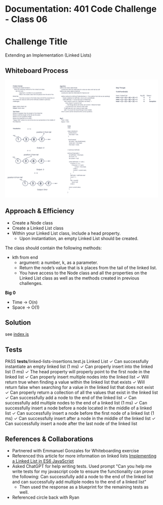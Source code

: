 # Documentation: 401 Code Challenge - Class 06

# Challenge Title
Extending an Implementation (Linked Lists)

## Whiteboard Process
![whiteboard for class 06](401-challenges/assets/whiteboard-07.png)

## Approach & Efficiency
- Create a Node class
- Create a Linked List class
- Within your Linked List class, include a head property.
  - Upon instantiation, an empty Linked List should be created.

The class should contain the following methods:
- kth from end
    - argument: a number, k, as a parameter.
    - Return the node’s value that is k places from the tail of the linked list.
    - You have access to the Node class and all the properties on the Linked List class as well as the methods created in previous challenges.

**Big 0**
- Time -> O(n)
- Space -> O(1)


## Solution

see [index.js](401-challenges/class-06/linked-list-insertions/index.js)

## Tests

 PASS  __tests__/linked-lists-insertions.test.js
  Linked List
    ✓ Can successfully instantiate an empty linked list (1 ms)
    ✓ Can properly insert into the linked list (1 ms)
    ✓ The head property will properly point to the first node in the linked list
    ✓ Can properly insert multiple nodes into the linked list
    ✓ Will return true when finding a value within the linked list that exists
    ✓ Will return false when searching for a value in the linked list that does not exist
    ✓ Can properly return a collection of all the values that exist in the linked list
    ✓ Can successfully add a node to the end of the linked list
    ✓ Can successfully add multiple nodes to the end of a linked list (1 ms)
    ✓ Can successfully insert a node before a node located in the middle of a linked list
    ✓ Can successfully insert a node before the first node of a linked list (1 ms)
    ✓ Can successfully insert after a node in the middle of the linked list
    ✓ Can successfully insert a node after the last node of the linked list


## References & Collaborations

- Partnered with Emmanuel Gonzales for Whiteboarding exercise
- Referenced this article for more information on linked lists [Implementing a Linked List in ES6 JavaScript](https://javascript.plainenglish.io/implementing-a-linked-list-in-es6-javascript-be896ed51d5f)
- Asked ChatGPT for help writing tests. Used prompt "Can you help me write tests for my javascript code to ensure the functionality can prove the following: Can successfully add a node to the end of the linked list and can successfully add multiple nodes to the end of a linked list"
  - Then used the response as a blueprint for the remaining tests as well.
- Referenced circle back with Ryan
